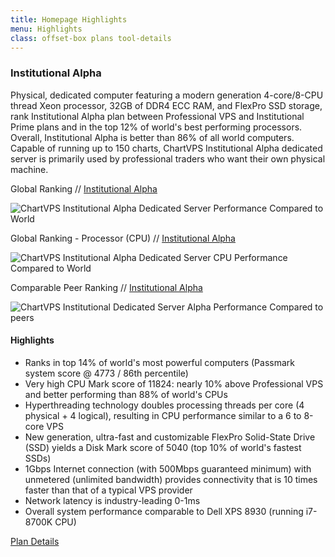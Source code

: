 ```yaml
---
title: Homepage Highlights
menu: Highlights
class: offset-box plans tool-details
---
```


<div><div class="page-wrapper"><div class="page-content tool-slide" id="institutional-alpha"> 
    <h3>Institutional Alpha</h3><div class="pad1rem">

<div>
      <p>Physical, dedicated computer featuring a modern generation 4-core/8-CPU thread Xeon processor, 32GB of DDR4 ECC RAM, and FlexPro SSD storage, rank Institutional Alpha plan between Professional VPS and Institutional Prime plans and in the top 12% of world's best performing processors. Overall, Institutional Alpha is better than 86% of all world computers. Capable of running up to 150 charts, ChartVPS Institutional Alpha dedicated server is primarily used by professional traders who want their own physical machine.</p></div>
      <p class="lightbold">Global Ranking // <a href="institutional-alpha">Institutional Alpha</a></p>
      <p class="screenshot"><img src="images/benchmarks/Institutional-Alpha-Dedicated-Server-Passmark-Performance-Benchmark.PNG" title="ChartVPS Institutional Alpha Dedicated Server Performance Compared to World"></p>
      <p class="lightbold">Global Ranking - Processor (CPU) // <a href="institutional-alpha">Institutional Alpha</a></p>
      <p class="screenshot"><img src="images/benchmarks/Institutional-Alpha-Dedicated-Server-Passmark-Performance-Benchmark-CPU.PNG" title="ChartVPS Institutional Alpha Dedicated Server CPU Performance Compared to World"></p>
      <p class="lightbold">Comparable Peer Ranking // <a href="institutional-alpha">Institutional Alpha</a></p>
      <p class="screenshot"><img src="images/benchmarks/Institutional-Alpha-Dedicated-Server-Passmark-Performance-Benchmark-peer-comparison.PNG" title="ChartVPS Institutional Dedicated Server Alpha Performance Compared to peers"></p>

<div class="key-features"><h4>Highlights</h4>
      <div>
       <ul>
          <li>Ranks in top 14% of world's most powerful computers (Passmark system score @ 4773 / 86th percentile)</li>
          <li>Very high CPU Mark score of 11824: nearly 10% above Professional VPS and better performing than 88% of world's CPUs</li>
          <li>Hyperthreading technology doubles processing threads per core (4 physical + 4 logical), resulting in CPU performance similar to a 6 to 8-core VPS</li>
          <li>New generation, ultra-fast and customizable FlexPro Solid-State Drive (SSD) yields a Disk Mark score of 5040 (top 10% of world's fastest SSDs)</li>
          <li>1Gbps Internet connection (with 500Mbps guaranteed minimum) with unmetered (unlimited bandwidth) provides connectivity that is 10 times faster than that of a typical VPS provider</li>
          <li>Network latency is industry-leading 0-1ms</li>
          <li>Overall system performance comparable to Dell XPS 8930 (running i7-8700K CPU)</li>
        </ul>
      </div></div><div class="learn-button see-plan"><a href="institutional-alpha">Plan Details</a></div></div></div></div></div>
